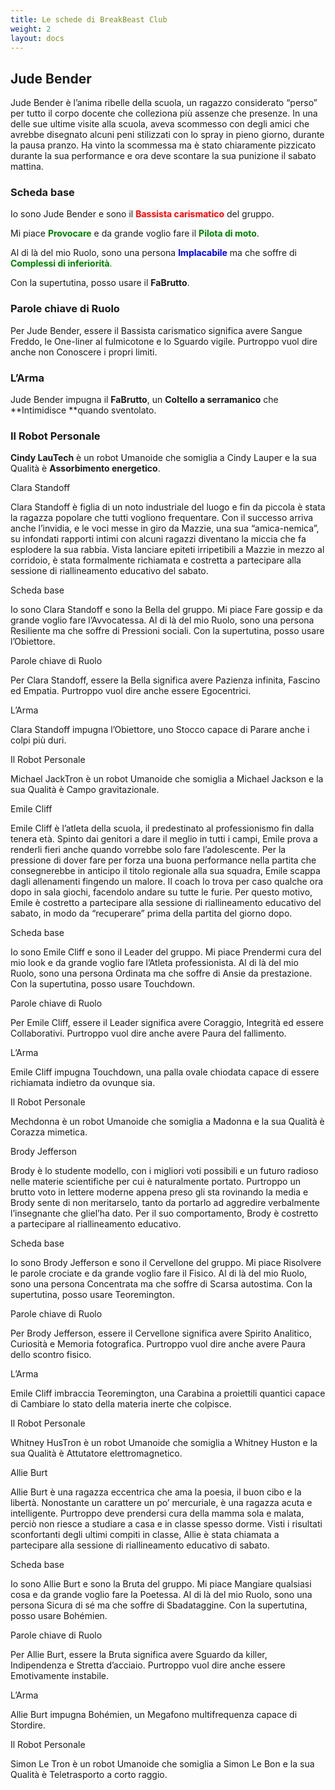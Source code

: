 ```yaml
---
title: Le schede di BreakBeast Club
weight: 2
layout: docs
---
```

## Jude Bender

Jude Bender è l’anima ribelle della scuola, un ragazzo considerato “perso” per tutto il corpo docente che colleziona più assenze che presenze.
In una delle sue ultime visite alla scuola, aveva scommesso con degli amici che avrebbe disegnato alcuni peni stilizzati con lo spray in pieno giorno, durante la pausa pranzo. Ha vinto la scommessa ma è stato chiaramente pizzicato durante la sua performance e ora deve scontare la sua punizione il sabato mattina.



### Scheda base

Io sono Jude Bender e sono il <span style="color:red">**Bassista carismatico**</span> del gruppo.

Mi piace <span style="color:green">**Provocare**</span> e da grande voglio fare il <span style="color:green">**Pilota di moto**</span>.

Al di là del mio Ruolo, sono una persona <span style="color:blue">**Implacabile**</span> ma che soffre di <span style="color:green">**Complessi di inferiorità**.

Con la supertutina, posso usare il **FaBrutto**.



### Parole chiave di Ruolo

Per Jude Bender, essere il Bassista carismatico significa avere Sangue Freddo, le One-liner al fulmicotone e lo Sguardo vigile. Purtroppo vuol dire anche non Conoscere i propri limiti.



### L’Arma

Jude Bender impugna il **FaBrutto**, un **Coltello a serramanico** che **Intimidisce **quando sventolato.



### Il Robot Personale

**Cindy LauTech** è un robot Umanoide che somiglia a Cindy Lauper e la sua Qualità è **Assorbimento energetico**.



Clara Standoff

Clara Standoff è figlia di un noto industriale del luogo e fin da piccola è stata la ragazza popolare che tutti vogliono frequentare. Con il successo arriva anche l’invidia, e le voci messe in giro da Mazzie, una sua “amica-nemica”, su infondati rapporti intimi con alcuni ragazzi diventano la miccia che fa esplodere la sua rabbia. Vista lanciare epiteti irripetibili a Mazzie in mezzo al corridoio, è stata formalmente richiamata e costretta a partecipare alla sessione di riallineamento educativo del sabato.

Scheda base

Io sono Clara Standoff e sono la Bella del gruppo.
Mi piace Fare gossip e da grande voglio fare l’Avvocatessa.
Al di là del mio Ruolo, sono una persona Resiliente ma che soffre di Pressioni sociali.
Con la supertutina, posso usare l’Obiettore.

Parole chiave di Ruolo

Per Clara Standoff, essere la Bella significa avere Pazienza infinita, Fascino ed Empatia. Purtroppo vuol dire anche essere Egocentrici.

L’Arma

Clara Standoff impugna l’Obiettore, uno Stocco capace di Parare anche i colpi più duri.

Il Robot Personale

Michael JackTron è un robot Umanoide che somiglia a Michael Jackson e la sua Qualità è Campo gravitazionale.

Emile Cliff

Emile Cliff è l’atleta della scuola, il predestinato al professionismo fin dalla tenera età. Spinto dai genitori a dare il meglio in tutti i campi, Emile prova a renderli fieri anche quando vorrebbe solo fare l’adolescente.  Per la pressione di dover fare per forza una buona performance nella partita che consegnerebbe in anticipo il titolo regionale alla sua squadra, Emile scappa dagli allenamenti fingendo un malore. Il coach lo trova per caso qualche ora dopo in sala giochi, facendolo andare su tutte le furie. Per questo motivo, Emile è costretto a partecipare alla sessione di riallineamento educativo del sabato, in modo da “recuperare” prima della partita del giorno dopo.

Scheda base

Io sono Emile Cliff e sono il Leader del gruppo.
Mi piace Prendermi cura del mio look e da grande voglio fare l’Atleta professionista.
Al di là del mio Ruolo, sono una persona Ordinata ma che soffre di Ansie da prestazione.
Con la supertutina, posso usare Touchdown.

Parole chiave di Ruolo

Per Emile Cliff, essere il Leader significa avere Coraggio, Integrità ed essere Collaborativi. Purtroppo vuol dire anche avere Paura del fallimento.

L’Arma

Emile Cliff impugna Touchdown, una palla ovale chiodata capace di essere richiamata indietro da ovunque sia.

Il Robot Personale

Mechdonna è un robot Umanoide che somiglia a Madonna e la sua Qualità è Corazza mimetica.

Brody Jefferson

Brody è lo studente modello, con i migliori voti possibili e un futuro radioso nelle materie scientifiche per cui è naturalmente portato. Purtroppo un brutto voto in lettere moderne appena preso gli sta rovinando la media e Brody sente di non meritarselo, tanto da portarlo ad aggredire verbalmente l’insegnante che gliel’ha dato. Per il suo comportamento, Brody è costretto a partecipare al riallineamento educativo.

Scheda base

Io sono Brody Jefferson e sono il Cervellone del gruppo.
Mi piace Risolvere le parole crociate e da grande voglio fare il Fisico.
Al di là del mio Ruolo, sono una persona Concentrata ma che soffre di Scarsa autostima.
Con la supertutina, posso usare Teoremington.

Parole chiave di Ruolo

Per Brody Jefferson, essere il Cervellone significa avere Spirito Analitico, Curiosità e Memoria fotografica. Purtroppo vuol dire anche avere Paura dello scontro fisico.

L’Arma

Emile Cliff imbraccia Teoremington, una Carabina a proiettili quantici capace di Cambiare lo stato della materia inerte che colpisce.

Il Robot Personale

Whitney HusTron è un robot Umanoide che somiglia a Whitney Huston e la sua Qualità è Attutatore elettromagnetico.

Allie Burt

Allie Burt è una ragazza eccentrica che ama la poesia, il buon cibo e la libertà. Nonostante un carattere un po’ mercuriale, è una ragazza acuta e intelligente. Purtroppo deve prendersi cura della mamma sola e malata, perciò non riesce a studiare a casa e in classe spesso dorme. Visti i risultati sconfortanti degli ultimi compiti in classe, Allie è stata chiamata a partecipare alla sessione di riallineamento educativo di sabato.

Scheda base

Io sono Allie Burt e sono la Bruta del gruppo.
Mi piace Mangiare qualsiasi cosa e da grande voglio fare la Poetessa.
Al di là del mio Ruolo, sono una persona Sicura di sé ma che soffre di Sbadataggine.
Con la supertutina, posso usare Bohémien.

Parole chiave di Ruolo

Per Allie Burt, essere la Bruta significa avere Sguardo da killer, Indipendenza e Stretta d’acciaio. Purtroppo vuol dire anche essere Emotivamente instabile.

L’Arma

Allie Burt impugna Bohémien, un Megafono multifrequenza capace di Stordire.

Il Robot Personale

Simon Le Tron è un robot Umanoide che somiglia a Simon Le Bon e la sua Qualità è Teletrasporto a corto raggio.
